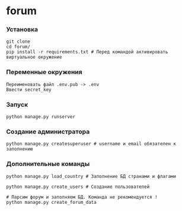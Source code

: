 # forum


### Установка
```
git clone 
cd forum/
pip install -r requirements.txt # Перед командой активировать виртуальное окружение
```
### Переменные окружения
```
Переименовать файл .env.pub -> .env
Ввести secret_key
```

### Запуск
```
python manage.py runserver
```

### Создание администратора
```
python manage.py createsuperuser # username и email обязателен к заполнению
```

### Дополнительные команды 
```
python manage.py load_country # Заполнение БД странами и флагами

python manage.py create_users # Создание пользователей

# Парсим форум и заполняем БД. Команда не рекомендуется !
python manage.py create_forum_data 
```
